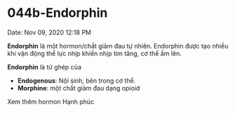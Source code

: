 # 044b-Endorphin

Date: Nov 09, 2020 12:18 PM

**Endorphin** là một hormon/chất giảm đau tự nhiên. Endorphin được tạo nhiều khi vận động thể lực nhịp khiến nhịp tim tăng, cơ thể ấm lên.

**Endorphin** là từ ghép của

- **Endogenous**: Nội sinh, bên trong cơ thể.
- **Morphine**: một chất giảm đau dạng opioid

Xem thêm hormon Hạnh phúc